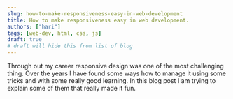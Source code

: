 ```yaml
---
slug: how-to-make-responsiveness-easy-in-web-development
title: How to make responsiveness easy in web development.
authors: ["hari"]
tags: [web-dev, html, css, js]
draft: true
# draft will hide this from list of blog
---
```


Through out my career responsive design was one of the most challenging thing. Over the years I have found some ways how to manage it using some tricks and with some really good learning. In this blog post I am trying to explain some of them that really made it fun.

<!--truncate-->

